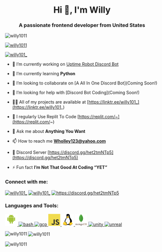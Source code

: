 <h1 align="center">Hi 👋, I'm Willy</h1>
<h3 align="center">A passionate frontend developer from United States</h3>

<p align="left"> <img src="https://komarev.com/ghpvc/?username=willy1011&label=Profile%20views&color=0e75b6&style=flat" alt="willy1011" /> </p>

<p align="left"> <a href="https://github.com/ryo-ma/github-profile-trophy"><img src="https://github-profile-trophy.vercel.app/?username=willy1011" alt="willy1011" /></a> </p>

<p align="left"> <a href="https://twitter.com/willy101_" target="blank"><img src="https://img.shields.io/twitter/follow/willy101_?logo=twitter&style=for-the-badge" alt="willy101_" /></a> </p>

- 🔭 I’m currently working on [Uptime Robot Discord Bot](https://github.com/Willy1011/UpTime-Robot)

- 🌱 I’m currently learning **Python**

- 👯 I’m looking to collaborate on [A All In One Discord Bot](Coming Soon!)

- 🤝 I’m looking for help with [Discord Bot Coding](Coming Soon!)

- 👨‍💻 All of my projects are available at [https://linktr.ee/willy101_](https://linktr.ee/willy101_)

- 📝 I regularly Use Replit To Code [https://replit.com/~](https://replit.com/~)

- 💬 Ask me about **Anything You Want**

- 📫 How to reach me **Wholley123@yahoo.com**

- 📄 Discord Server [https://discord.gg/het2tmNTp5](https://discord.gg/het2tmNTp5)

- ⚡ Fun fact **I’m Not That Good At Coding “YET”**

<h3 align="left">Connect with me:</h3>
<p align="left">
<a href="https://twitter.com/willy101_" target="blank"><img align="center" src="https://raw.githubusercontent.com/rahuldkjain/github-profile-readme-generator/master/src/images/icons/Social/twitter.svg" alt="willy101_" height="30" width="40" /></a>
<a href="https://www.youtube.com/c/willy101_" target="blank"><img align="center" src="https://raw.githubusercontent.com/rahuldkjain/github-profile-readme-generator/master/src/images/icons/Social/youtube.svg" alt="willy101_" height="30" width="40" /></a>
<a href="https://discord.gg/https://discord.gg/het2tmNTp5" target="blank"><img align="center" src="https://raw.githubusercontent.com/rahuldkjain/github-profile-readme-generator/master/src/images/icons/Social/discord.svg" alt="https://discord.gg/het2tmNTp5" height="30" width="40" /></a>
</p>

<h3 align="left">Languages and Tools:</h3>
<p align="left"> <a href="https://developer.android.com" target="_blank" rel="noreferrer"> <img src="https://raw.githubusercontent.com/devicons/devicon/master/icons/android/android-original-wordmark.svg" alt="android" width="40" height="40"/> </a> <a href="https://www.gnu.org/software/bash/" target="_blank" rel="noreferrer"> <img src="https://www.vectorlogo.zone/logos/gnu_bash/gnu_bash-icon.svg" alt="bash" width="40" height="40"/> </a> <a href="https://cloud.google.com" target="_blank" rel="noreferrer"> <img src="https://www.vectorlogo.zone/logos/google_cloud/google_cloud-icon.svg" alt="gcp" width="40" height="40"/> </a> <a href="https://developer.mozilla.org/en-US/docs/Web/JavaScript" target="_blank" rel="noreferrer"> <img src="https://raw.githubusercontent.com/devicons/devicon/master/icons/javascript/javascript-original.svg" alt="javascript" width="40" height="40"/> </a> <a href="https://www.linux.org/" target="_blank" rel="noreferrer"> <img src="https://raw.githubusercontent.com/devicons/devicon/master/icons/linux/linux-original.svg" alt="linux" width="40" height="40"/> </a> <a href="https://www.mongodb.com/" target="_blank" rel="noreferrer"> <img src="https://raw.githubusercontent.com/devicons/devicon/master/icons/mongodb/mongodb-original-wordmark.svg" alt="mongodb" width="40" height="40"/> </a> <a href="https://unity.com/" target="_blank" rel="noreferrer"> <img src="https://www.vectorlogo.zone/logos/unity3d/unity3d-icon.svg" alt="unity" width="40" height="40"/> </a> <a href="https://unrealengine.com/" target="_blank" rel="noreferrer"> <img src="https://raw.githubusercontent.com/kenangundogan/fontisto/036b7eca71aab1bef8e6a0518f7329f13ed62f6b/icons/svg/brand/unreal-engine.svg" alt="unreal" width="40" height="40"/> </a> </p>

<p><img align="left" src="https://github-readme-stats.vercel.app/api/top-langs?username=willy1011&show_icons=true&locale=en&layout=compact" alt="willy1011" /></p>

<p>&nbsp;<img align="center" src="https://github-readme-stats.vercel.app/api?username=willy1011&show_icons=true&locale=en" alt="willy1011" /></p>

<p><img align="center" src="https://github-readme-streak-stats.herokuapp.com/?user=willy1011&" alt="willy1011" /></p>

